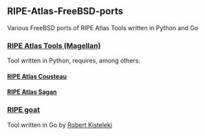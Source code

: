 ## RIPE-Atlas-FreeBSD-ports

Various FreeBSD ports of RIPE Atlas Tools written in Python and Go

### [RIPE Atlas Tools (Magellan)](https://github.com/RIPE-NCC/ripe-atlas-tools)
Tool written in Python, requires, among others:

#### [RIPE Atlas Cousteau](https://github.com/RIPE-NCC/ripe-atlas-cousteau)

#### [RIPE Atlas Sagan](https://github.com/RIPE-NCC/ripe-atlas-sagan)

### [RIPE goat](https://github.com/robert-kisteleki/goat)
Tool written in Go by [Robert Kisteleki](https://github.com/robert-kisteleki) 
